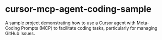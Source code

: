 # cursor-mcp-agent-coding-sample
A sample project demonstrating how to use a Cursor agent with Meta-Coding Prompts (MCP) to facilitate coding tasks, particularly for managing GitHub Issues.
